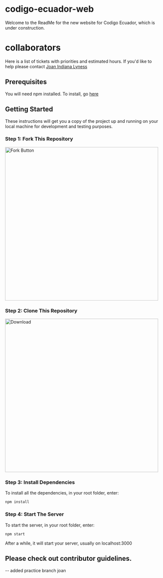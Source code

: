 # codigo-ecuador-web

Welcome to the ReadMe for the new website for Codigo Ecuador, which is under construction.

# collaborators

Here is a list of tickets with priorities and estimated hours. If you'd like to help please contact <a href="mailto: joanrigdon@gmail.com">Joan Indiana Lyness</a>

## Prerequisites

You will need npm installed. To install, go [here](https://www.npmjs.com/get-npm)

## Getting Started

These instructions will get you a copy of the project up and running on your local machine for development and testing purposes.

### Step 1: Fork This Repository

<img src="https://hisham.hm/img/posts/github-fork.png" alt="Fork Button" width="500px" />

### Step 2: Clone This Repository

<img src="https://cdn.sparkfun.com/assets/learn_tutorials/1/1/DownloadZip2.jpg" alt="Download" width="500px" />

### Step 3: Install Dependencies

To install all the dependencies, in your root folder, enter:

```
npm install
```

### Step 4: Start The Server

To start the server, in your root folder, enter:

```
npm start
```

After a while, it will start your server, usually on localhost:3000

## Please check out contributor guidelines.

-- added practice branch joan
